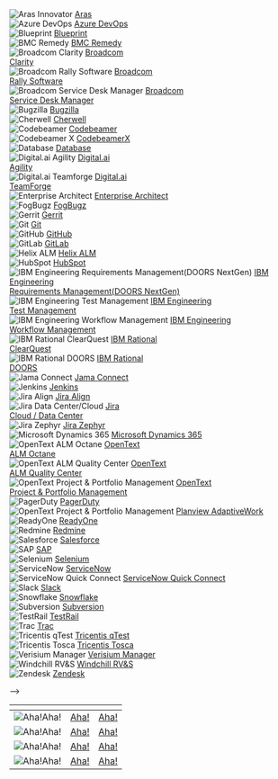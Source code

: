 <!-- 
<style>
.tile-grid {
  display: flex;
  flex-wrap: wrap;
  gap: 24px;
  justify-content: center;
  padding: 10px;
}

.tile {
  width: 130px;
  height: 110px;
  border-radius: 16px;
  background: #ffffff;
  border: 1px solid #e0e0e0;
  box-shadow: 0 5px 10px rgba(0,0,0,0.10);
  display: flex;
  flex-direction: column;
  align-items: center;
  justify-content: space-between;
  padding: 10px;
  transition: all 0.3s ease;
  text-align: center;
}

.tile:hover {
  transform: translateY(-5px);
  box-shadow: 0 6px 16px rgba(0,0,0,0.16);
  border-color: #E12727;
}

.tile img {
  width: 40px;
  height: 40px;
  object-fit: contain;
  margin-top: 0.5em;
margin-bottom: 0.5em;

}

.tile a {
  margin-bottom: 08px;
  color: #005999;
  font-weight: 500;
  text-decoration: none;
  font-size: 10px;
  transition: color 0.2s ease;
}

.tile a:hover {
  color: #E12727;
}
</style>


<div style="display:flex; flex-wrap:wrap; gap: 24px; justify-content: center; padding: 10px;">

  <div class="tile">
    <img src="./../assets/connector/Aha.png" alt="Aha!">
    <a href="aha.md">Aha!</a>
  </div>

<!-- <div class="tile" style="width: 130px; height: 110px; border-radius: 16px; background: #ffffff; border: 1px solid #e0e0e0; box-shadow: 0 5px 10px rgba(0,0,0,0.10); display: flex; flex-direction: column; align-items: center; justify-content: space-between; padding: 10px; transition: all 0.3s ease; text-align: center;">
    <img style="width: 40px; height: 40px; object-fit: contain; margin-top: 0.5em; margin-bottom: 0.5em;" src="./../assets/connector/Aha.png" alt="Aha!">
    <a href="aha.md" style="  margin-bottom: 08px; color: #005999; font-weight: 500; text-decoration: none; font-size: 10px; transition: color 0.2s ease;">Aha!</a>
  </div> -->

  <div class="tile">
    <img src="./../assets/connector/Aras.png" alt="Aras Innovator">
    <a href="aras.md.md">Aras</a>
  </div>

  <div class="tile">
    <img src="./../assets/connector/Azure.png" alt="Azure DevOps">
    <a href="azure-devops.md">Azure DevOps</a>
  </div>

  <div class="tile">
    <img src="./../assets/connector/blueprint.png" alt="Blueprint">
    <a href="blueprint.md">Blueprint</a>
  </div>

  <div class="tile">
    <img src="./../assets/connector/remedy.png" alt="BMC Remedy">
    <a href="remedy.md">BMC Remedy</a>
  </div>

<div class="tile">
    <img src="./../assets/connector/Broadcom_Clarity.png" alt="Broadcom Clarity">
    <a href="clarity.md">Broadcom<br>Clarity</a>
</div>

<div class="tile">
    <img src="./../assets/connector/Rally.png" alt="Broadcom Rally Software">
    <a href="rally.md">Broadcom<br>Rally Software</a>
</div>

<div class="tile">
    <img src="./../assets/connector/CA_SDM.png" alt="Broadcom Service Desk Manager">
    <a href="clarity.md">Broadcom<br>Service Desk Manager</a>
</div>

<div class="tile">
    <img src="./../assets/connector/Bugzilla.png" alt="Bugzilla">
    <a href="bugzilla.md">Bugzilla</a>
</div>

<div class="tile">
    <img src="./../assets/connector/SDK.png" alt="Cherwell">
    <a href="cherwell.md">Cherwell</a>
</div>

<div class="tile">
    <img src="./../assets/connector/Codebeamer.png" alt="Codebeamer">
    <a href="codebeamer.md">Codebeamer</a>
</div>

<div class="tile">
    <img src="./../assets/connector/CodebeamerX.png" alt="Codebeamer X">
    <a href="codebeamer.md">CodebeamerX</a>
</div>

<div class="tile">
    <img src="./../assets/connector/Database.png" alt="Database">
    <a href="database">Database</a>
</div>

<div class="tile">
    <img src="./../assets/connector/DigitalAI_Agility.png" alt="Digital.ai Agility">
    <a href="digital.ai-agility.md">Digital.ai<br>Agility</a>
</div>

<div class="tile">
    <img src="./../assets/connector/TeamForge.png" alt="Digital.ai Teamforge">
    <a href="teamforge.md">Digital.ai<br>TeamForge</a>
</div>

<div class="tile">
    <img src="./../assets/connector/Enterprise_Architect.png" alt="Enterprise Architect">
    <a href="enterprise-architect.md">Enterprise Architect</a>
</div>

<div class="tile">
    <img src="./../assets/connector/FogBugz.png" alt="FogBugz">
    <a href="fogbuz.md">FogBugz</a>
</div>

<div class="tile">
    <img src="./../assets/connector/Gerrit.png" alt="Gerrit">
    <a href="gerrit.md">Gerrit</a>
</div>

<div class="tile">
    <img src="./../assets/connector/Git.png" alt="Git">
    <a href="git.md">Git</a>
</div>

<div class="tile">
    <img src="./../assets/connector/GitHub.png" alt="GitHub">
    <a href="github.md">GitHub</a>
</div>

<div class="tile">
    <img src="./../assets/connector/GitLab.png" alt="GitLab">
    <a href="gitlab.md">GitLab</a>
</div>

<div class="tile">
    <img src="./../assets/connector/HelixALM.png" alt="Helix ALM">
    <a href="helix-alm.md">Helix ALM</a>
</div>

<div class="tile">
    <img src="./../assets/connector/HubSpot.png" alt="HubSpot">
    <a href="hubspot.md">HubSpot</a>
</div>

<div class="tile">
    <img src="./../assets/connector/IBM_DOORs_NextGen.png" alt="IBM Engineering Requirements Management(DOORS NextGen)">
    <a href="ibm-rational-doors-next-generation.md">IBM Engineering<br>Requirements Management(DOORS NextGen)</a>
</div>

<div class="tile">
    <img src="./../assets/connector/IBM_ETM.png" alt="IBM Engineering Test Management">
    <a href="etm.md">IBM Engineering<br>Test Management</a>
</div>

<div class="tile">
    <img src="./../assets/connector/IBM_EWM.png" alt="IBM Engineering Workflow Management">
    <a href="ibm-ewm.md">IBM Engineering<br>Workflow Management</a>
</div>

<div class="tile">
    <img src="./../assets/connector/IBM_ClearQuest.png" alt="IBM Rational ClearQuest">
    <a href="ibm-rational-clearquest.md">IBM Rational<br>ClearQuest</a>
</div>

<div class="tile">
    <img src="./../assets/connector/IBM_DOORS.png" alt="IBM Rational DOORS">
    <a href="doors.md">IBM Rational<br>DOORS</a>
</div>

<div class="tile">
    <img src="./../assets/connector/Jama.png" alt="Jama Connect">
    <a href="jama.md">Jama Connect</a>
</div>

<div class="tile">
    <img src="./../assets/connector/Jenkins.png" alt="Jenkins">
    <a href="jenkins.md">Jenkins</a>
</div>

<div class="tile">
    <img src="./../assets/connector/Jira_Align.png" alt="Jira Align">
    <a href="jira-align.md">Jira Align</a>
</div>

<div class="tile">
    <img src="./../assets/connector/jira.png" alt="Jira Data Center/Cloud">
    <a href="jira.md">Jira<br>Cloud / Data Center</a>
</div>

<div class="tile">
    <img src="./../assets/connector/zephyr.png" alt="Jira Zephyr">
    <a href="jirazephyrscale.md">Jira Zephyr</a>
</div>

<div class="tile">
    <img src="./../assets/connector/MSD365.png" alt="Microsoft Dynamics 365">
    <a href="msdynamics.md">Microsoft Dynamics 365</a>
</div>

<div class="tile">
    <img src="./../assets/connector/OpenText_ALM.png" alt="OpenText ALM Octane">
    <a href="almoctane.md">OpenText<br>ALM Octane</a>
</div>

<div class="tile">
    <img src="./../assets/connector/OpenText_ALM.png" alt="OpenText ALM Quality Center">
    <a href="micro-focus-alm-qc.md">OpenText<br>ALM Quality Center</a>
</div>

<div class="tile">
    <img src="./../assets/connector/OpenText_ALM.png" alt="OpenText Project & Portfolio Management">
    <a href="caliberrm.md">OpenText<br>Project & Portfolio Management</a>
</div>

<div class="tile">
    <img src="./../assets/connector/PagerDuty.png" alt="PagerDuty">
    <a href="pagerduty.md">PagerDuty</a>
</div>

<div class="tile">
    <img src="./../assets/connector/Planview.png" alt="OpenText Project & Portfolio Management">
    <a href="planviewadaptivework.md">Planview AdaptiveWork</a>
</div>

<div class="tile">
    <img src="./../assets/connector/ReadyOne.png" alt="ReadyOne">
    <a href="readyone.md">ReadyOne</a>
</div>

<div class="tile">
    <img src="./../assets/connector/Redmine.png" alt="Redmine">
    <a href="redmine.md">Redmine</a>
</div>

<div class="tile">
    <img src="./../assets/connector/Salesforce.png" alt="Salesforce">
    <a href="salesforce.md">Salesforce</a>
</div>

<div class="tile">
    <img src="./../assets/connector/SAP.png" alt="SAP">
    <a href="sap.md">SAP</a>
</div>

<div class="tile">
    <img src="./../assets/connector/Selenium.png" alt="Selenium">
    <a href="selenium.md">Selenium</a>
</div>

<div class="tile">
    <img src="./../assets/connector/ServiceNow.png" alt="ServiceNow">
    <a href="servicenow.md">ServiceNow</a>
</div>

<div class="tile">
    <img src="./../assets/connector/ServiceNowExpress.png" alt="ServiceNow Quick Connect">
    <a href="servicenow-express.md">ServiceNow Quick Connect</a>
</div>

<div class="tile">
    <img src="./../assets/connector/Slack.png" alt="Slack">
    <a href="slack.md">Slack</a>
</div>

<div class="tile">
    <img src="./../assets/connector/Snowflake.png" alt="Snowflake">
    <a href="snowflake.md">Snowflake</a>
</div>

<div class="tile">
    <img src="./../assets/connector/Subversion.png" alt="Subversion">
    <a href="broken">Subversion</a>
</div>

<div class="tile">
    <img src="./../assets/connector/TestRail.png" alt="TestRail">
    <a href="testrail.md">TestRail</a>
</div>

<div class="tile">
    <img src="./../assets/connector/Trac.png" alt="Trac">
    <a href="trac.md">Trac</a>
</div>

<div class="tile">
    <img src="./../assets/connector/Tricentis_qTest.png" alt="Tricentis qTest">
    <a href="tricentis-qTest.md">Tricentis qTest</a>
</div>

<div class="tile">
    <img src="./../assets/connector/Tricentis_Tosca.png" alt="Tricentis Tosca">
    <a href="tricentis-tosca.md">Tricentis Tosca</a>
</div>

<div class="tile">
    <img src="./../assets/connector/VerisiumManager.png" alt="Verisium Manager">
    <a href="vManager.md">Verisium Manager</a>
</div>

<div class="tile">
    <img src="./../assets/connector/Windchill RV&S.png" alt="Windchill RV&S">
    <a href="windchillrv&s.md">Windchill RV&S</a>
</div>

<div class="tile">
    <img src="./../assets/connector/Zendesk.png" alt="Zendesk">
    <a href="zendesk.md">Zendesk</a>
</div>

</div>

-->

<table data-view="cards">
   <thead>
      <tr>
         <th></th>
         <th data-hidden data-type="content-ref"></th>
         <th data-hidden data-card-target data-type="content-ref"></th>
      </tr>
   </thead>
   <tbody>
      <tr>
         <td><img src="./../assets/connector/Aha.png" alt="Aha!">Aha!</td>
         <td><a href="aha.md">Aha!</a></td>
         <td><a href="aha.md">Aha!</a></td>
      </tr>
      <tr>
         <td><img src="./../assets/connector/Aha.png" alt="Aha!">Aha!</td>
         <td><a href="aha.md">Aha!</a></td>
         <td><a href="aha.md">Aha!</a></td>
      </tr>
      <tr>
         <td><img src="./../assets/connector/Aha.png" alt="Aha!">Aha!</td>
         <td><a href="aha.md">Aha!</a></td>
         <td><a href="aha.md">Aha!</a></td>
      </tr>
      <tr>
         <td><img src="./../assets/connector/Aha.png" alt="Aha!">Aha!</td>
         <td><a href="aha.md">Aha!</a></td>
         <td><a href="aha.md">Aha!</a></td>
      </tr>
   </tbody>
</table>


<!--

Marking table hide.

| [Aha!](aha.md)                                  | [Aras](aras.md)                                    | [Azure DevOps](azure-devops.md)                                     |
|-------------------------------------------------|----------------------------------------------------|---------------------------------------------------------------------|
| [Blueprint](blueprint.md)                       | [BMC Remedy](remedy.md)                            | [Clarity](ca_ppm.md)                                                |
| [Rally Software](rally.md)                      | [Service Desk Manager](ca_service_desk_manager.md) | [Bugzilla](bugzilla.md)                                             |
| [Cherwell](cherwell.md)                         | [Codebeamer](codebeamer.md)                        | [Codebeamer X](codebeamerx.md)                                      |
| [Database](database_integration.md)             | [Digital.ai Agility](digital.ai_agility.md)        | [TeamForge](teamforge.md)                                           |
| [Enterprise Architect](enterprise_architect.md) | [Fogbugz](fogbugz.md)                              | [Gerrit](gerrit.md)                                                 |
| [Git](git.md)                                   | [GitHub](github.md)                                | [GitLab](gitlab.md)                                                 |
| [Helix ALM](helix_alm.md)                       | [HubSpot](hubspot.md)                              | [DOORS Next](ibm_engineering_requirements_management_doors_next.md) |
| [ETM](etm.md)                                   | [EWM](ibm_ewm.md)                                  | [ClearQuest](ibm_rational_clearquest.md)                            |
| [Rational DOORS](ibm_rational_doors.md)         | [Jama Connect](jama.md)                            | [Jenkins](jenkins.md)                                               |
| [Jira Align](jira_align.md)                     | [Jira](jira.md)                                    | [MS Dynamics 365](ms_dynamics_365.md)                               |
| [ALM Octane](alm_octane.md)                     | [ALM/QC](micro_focus_alm_qc.md)                    | [PPM](caliber_rm.md)                                                |
| [PagerDuty](pagerduty.md)                       | [AdaptiveWork](planview_adaptivework.md)           | [ReadyOne](readyone.md)                                             |
| [Redmine](redmine.md)                           | [Salesforce](salesforce.md)                        | [SAP](sap.md)                                                       |
| [Selenium](selenium.md)                         | [ServiceNow](servicenow.md)                        | [SN Quick Connect](servicenow_quick_connect.md)                     |
| [Slack](slack.md)                               | [Snowflake](snowflake.md)                          | [Subversion](subversion.md)                                         |
| [TestRail](testrail.md)                         | [Trac](trac.md)                                    | [Tricentis qTest](tricentis_qtest.md)                               |
| [Tricentis Tosca](tricentis_tosca.md)           | [Verisium Manager](verisium_manager.md)            | [Windchill RV&S](windchill_rvs.md)                                  |
| [Zendesk](zendesk.md)                           |                                                    |                                                                     |

-->
